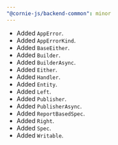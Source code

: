 ```yaml
---
"@cornie-js/backend-common": minor
---
```


- Added `AppError`.
- Added `AppErrorKind`.
- Added `BaseEither`.
- Added `Builder`.
- Added `BuilderAsync`.
- Added `Either`.
- Added `Handler`.
- Added `Entity`.
- Added `Left`.
- Added `Publisher`.
- Added `PublisherAsync`.
- Added `ReportBasedSpec`.
- Added `Right`.
- Added `Spec`.
- Added `Writable`.
